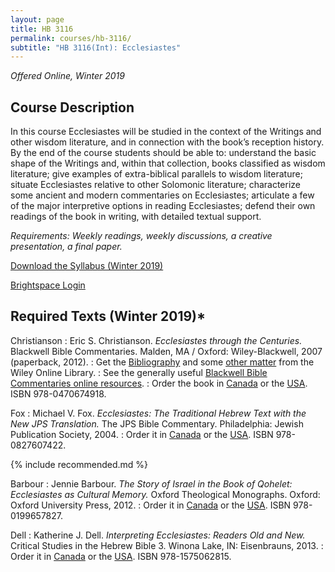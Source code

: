 ```yaml
---
layout: page
title: HB 3116
permalink: courses/hb-3116/
subtitle: "HB 3116(Int): Ecclesiastes"
---
```


*Offered Online, Winter 2019*

## Course Description

In this course Ecclesiastes will be studied in the context of the
Writings and other wisdom literature, and in connection with the book’s
reception history. By the end of the course students should be able to:
understand the basic shape of the Writings and, within that collection,
books classified as wisdom literature; give examples of extra-biblical
parallels to wisdom literature; situate Ecclesiastes relative to other
Solomonic literature; characterize some ancient and modern commentaries
on Ecclesiastes; articulate a few of the major interpretive options in
reading Ecclesiastes; defend their own readings of the book in writing,
with detailed textual support.

*Requirements: Weekly readings, weekly discussions, a creative presentation, a final paper.*

[Download the Syllabus (Winter 2019)](https://github.com/danieldriver/Syllabi/raw/master/HB/HB%203116i-Ecclesiastes.pdf)

[Brightspace Login](https://smu.brightspace.com/d2l/login)

## Required Texts (Winter 2019)*

Christianson
: Eric S. Christianson. *Ecclesiastes through the Centuries.* Blackwell Bible Commentaries. Malden, MA / Oxford: Wiley-Blackwell, 2007 (paperback, 2012).
: Get the [Bibliography](https://onlinelibrary.wiley.com/doi/10.1002/9780470755631.biblio) and some [other matter](https://onlinelibrary.wiley.com/doi/book/10.1002/9780470755631) from the Wiley Online Library.
: See the generally useful [Blackwell Bible Commentaries online resources](http://bbibcomm.info).
: Order the book in [Canada](https://amzn.to/2T7qoZt) or the [USA](https://amzn.to/2TbWLGG). ISBN 978-0470674918.

Fox
: Michael V. Fox. *Ecclesiastes: The Traditional Hebrew Text with the New JPS Translation.* The JPS Bible Commentary. Philadelphia: Jewish Publication Society, 2004.
: Order it in [Canada](https://amzn.to/2JYywYn) or the [USA](https://amzn.to/2JYx4Fh). ISBN 978-0827607422.

{% include recommended.md %}

Barbour
: Jennie Barbour. *The Story of Israel in the Book of Qohelet: Ecclesiastes as Cultural Memory.* Oxford Theological Monographs. Oxford: Oxford University Press, 2012.
: Order it in [Canada](https://amzn.to/2DgW0GC) or the [USA](https://amzn.to/2TaMivd). ISBN 978-0199657827.

Dell
: Katherine J. Dell. *Interpreting Ecclesiastes: Readers Old and New.* Critical Studies in the Hebrew Bible 3. Winona Lake, IN: Eisenbrauns, 2013.
: Order it in [Canada](https://amzn.to/2JYByM7) or the [USA](https://amzn.to/2RRVymo). ISBN 978-1575062815.

<!--
tk
: tk
: Order it in [Canada]() or the [USA]().
-->
